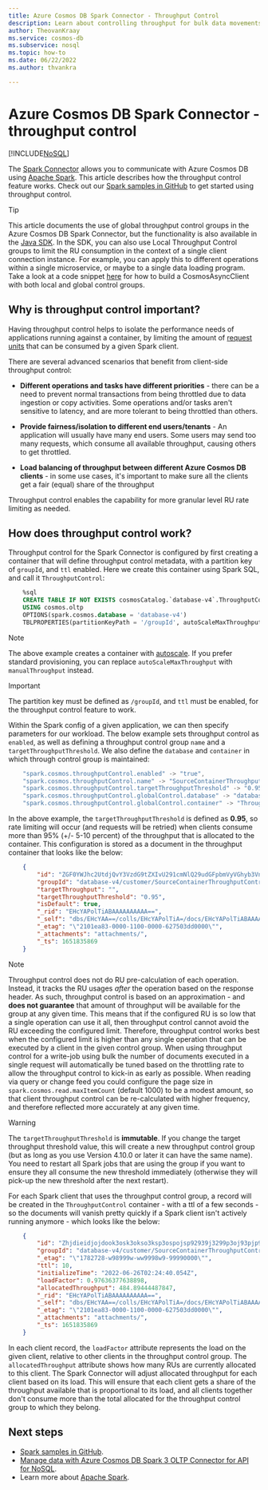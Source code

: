 ```yaml
---
title: Azure Cosmos DB Spark Connector - Throughput Control
description: Learn about controlling throughput for bulk data movements in the Azure Cosmos DB Spark Connector
author: TheovanKraay
ms.service: cosmos-db
ms.subservice: nosql
ms.topic: how-to
ms.date: 06/22/2022
ms.author: thvankra

---
```


# Azure Cosmos DB Spark Connector - throughput control
[!INCLUDE[NoSQL](../includes/appliesto-nosql.md)]

The [Spark Connector](quickstart-spark.md) allows you to communicate with Azure Cosmos DB using [Apache Spark](https://spark.apache.org/). This article describes how the throughput control feature works. Check out our [Spark samples in GitHub](https://github.com/Azure/azure-sdk-for-java/tree/main/sdk/cosmos/azure-cosmos-spark_3_2-12/Samples) to get started using throughput control.

> [!TIP]
> This article documents the use of global throughput control groups in the Azure Cosmos DB Spark Connector, but the functionality is also available in the [Java SDK](/azure/cosmos-db/nosql/sdk-java-v4). In the SDK, you can also use Local Throughput Control groups to limit the RU consumption in the context of a single client connection instance. For example, you can apply this to different operations within a single microservice, or maybe to a single data loading program. Take a look at a code snippet [here](https://github.com/Azure/azure-sdk-for-java/blob/main/sdk/cosmos/azure-cosmos/src/samples/java/com/azure/cosmos/ThroughputControlCodeSnippet.java) for how to build a CosmosAsyncClient with both local and global control groups.

## Why is throughput control important?

 Having throughput control helps to isolate the performance needs of applications running against a container, by limiting the amount of [request units](../request-units.md) that can be consumed by a given Spark client. 

There are several advanced scenarios that benefit from client-side throughput control:

- **Different operations and tasks have different priorities** - there can be a need to prevent normal transactions from being throttled due to data ingestion or copy activities. Some operations and/or tasks aren't sensitive to latency, and are more tolerant to being throttled than others.

- **Provide fairness/isolation to different end users/tenants** - An application will usually have many end users. Some users may send too many requests, which consume all available throughput, causing others to get throttled.

- **Load balancing of throughput between different Azure Cosmos DB clients** - in some use cases, it's important to make sure all the clients get a fair (equal) share of the throughput


Throughput control enables the capability for more granular level RU rate limiting as needed.

## How does throughput control work?

Throughput control for the Spark Connector is configured by first creating a container that will define throughput control metadata, with a partition key of `groupId`, and `ttl` enabled. Here we create this container using Spark SQL, and call it `ThroughputControl`:


```sql
    %sql
    CREATE TABLE IF NOT EXISTS cosmosCatalog.`database-v4`.ThroughputControl 
    USING cosmos.oltp
    OPTIONS(spark.cosmos.database = 'database-v4')
    TBLPROPERTIES(partitionKeyPath = '/groupId', autoScaleMaxThroughput = '4000', indexingPolicy = 'AllProperties', defaultTtlInSeconds = '-1');
```

> [!NOTE]
> The above example creates a container with [autoscale](../provision-throughput-autoscale.md). If you prefer standard provisioning, you can replace `autoScaleMaxThroughput` with `manualThroughput` instead. 

> [!IMPORTANT]
> The partition key must be defined as `/groupId`, and `ttl` must be enabled, for the throughput control feature to work. 

Within the Spark config of a given application, we can then specify parameters for our workload. The below example sets throughput control as `enabled`, as well as defining a throughput control group `name` and a `targetThroughputThreshold`. We also define the `database` and `container` in which through control group is maintained:  

```scala
    "spark.cosmos.throughputControl.enabled" -> "true",
    "spark.cosmos.throughputControl.name" -> "SourceContainerThroughputControl",
    "spark.cosmos.throughputControl.targetThroughputThreshold" -> "0.95", 
    "spark.cosmos.throughputControl.globalControl.database" -> "database-v4", 
    "spark.cosmos.throughputControl.globalControl.container" -> "ThroughputControl"
```

In the above example, the `targetThroughputThreshold` is defined as **0.95**, so rate limiting will occur (and requests will be retried) when clients consume more than 95% (+/- 5-10 percent) of the throughput that is allocated to the container. This configuration is stored as a document in the throughput container that looks like the below:

```json
    {
        "id": "ZGF0YWJhc2UtdjQvY3VzdG9tZXIvU291cmNlQ29udGFpbmVyVGhyb3VnaHB1dENvbnRyb2w.info",
        "groupId": "database-v4/customer/SourceContainerThroughputControl.config",
        "targetThroughput": "",
        "targetThroughputThreshold": "0.95",
        "isDefault": true,
        "_rid": "EHcYAPolTiABAAAAAAAAAA==",
        "_self": "dbs/EHcYAA==/colls/EHcYAPolTiA=/docs/EHcYAPolTiABAAAAAAAAAA==/",
        "_etag": "\"2101ea83-0000-1100-0000-627503dd0000\"",
        "_attachments": "attachments/",
        "_ts": 1651835869
    }
```
> [!NOTE]
> Throughput control does not do RU pre-calculation of each operation. Instead, it tracks the RU usages *after* the operation based on the response header. As such, throughput control is based on an approximation - and **does not guarantee** that amount of throughput will be available for the group at any given time. This means that if the configured RU is so low that a single operation can use it all, then throughput control cannot avoid the RU exceeding the configured limit. Therefore, throughput control works best when the configured limit is higher than any single operation that can be executed by a client in the given control group. When using throughput control for a write-job using bulk the number of documents executed in a single request will automatically be tuned based on the throttling rate to allow the throughput control to kick-in as early as possible. When reading via query or change feed you could configure the page size in `spark.cosmos.read.maxItemCount` (default 1000) to be a modest amount, so that client throughput control can be re-calculated with higher frequency, and therefore reflected more accurately at any given time.  

> [!WARNING]
> The `targetThroughputThreshold` is **immutable**. If you change the target throughput threshold value, this will create a new throughput control group (but as long as you use Version 4.10.0 or later it can have the same name). You need to restart all Spark jobs that are using the group if you want to ensure they all consume the new threshold immediately (otherwise they will pick-up the new threshold after the next restart).

For each Spark client that uses the throughput control group, a record will be created in the `ThroughputControl` container - with a ttl of a few seconds - so the documents will vanish pretty quickly if a Spark client isn't actively running anymore -  which looks like the below:

```json
    {
        "id": "Zhjdieidjojdook3osk3okso3ksp3ospojsp92939j3299p3oj93pjp93jsps939pkp9ks39kp9339skp",
        "groupId": "database-v4/customer/SourceContainerThroughputControl.config",
        "_etag": "\"1782728-w98999w-ww9998w9-99990000\"",
        "ttl": 10,
        "initializeTime": "2022-06-26T02:24:40.054Z",
        "loadFactor": 0.97636377638898,
        "allocatedThroughput": 484.89444487847,
        "_rid": "EHcYAPolTiABAAAAAAAAAA==",
        "_self": "dbs/EHcYAA==/colls/EHcYAPolTiA=/docs/EHcYAPolTiABAAAAAAAAAA==/",
        "_etag": "\"2101ea83-0000-1100-0000-627503dd0000\"",
        "_attachments": "attachments/",
        "_ts": 1651835869
    }
```

In each client record, the `loadFactor` attribute represents the load on the given client, relative to other clients in the throughput control group. The `allocatedThroughput` attribute shows how many RUs are currently allocated to this client. The Spark Connector will adjust allocated throughput for each client based on its load. This will ensure that each client gets a share of the throughput available that is proportional to its load, and all clients together don't consume more than the total allocated for the throughput control group to which they belong. 


## Next steps

* [Spark samples in GitHub](https://github.com/Azure/azure-sdk-for-java/tree/main/sdk/cosmos/azure-cosmos-spark_3_2-12/Samples).
* [Manage data with Azure Cosmos DB Spark 3 OLTP Connector for API for NoSQL](quickstart-spark.md).
* Learn more about [Apache Spark](https://spark.apache.org/).

